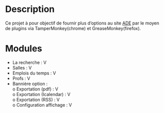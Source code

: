 # Description
Ce projet à pour objectif de fournir plus d’options au site [ADE](http://ade-consult.univ-artois.fr) par le moyen de plugins via TamperMonkey(chrome) et GreaseMonkey(firefox).

# Modules
-	La recherche : V
-	Salles : V
-	Emplois du temps : V
-	Profs : V
-	Bannière option :  
o	Exportation (pdf) : V  
o	Exportation (Icalendar) : V  
o	Exportation (RSS) : V  
o	Configuration affichage : V
